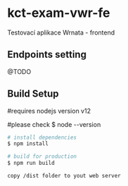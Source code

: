 # kct-exam-vwr-fe
Testovací aplikace Wrnata - frontend

## Endpoints setting
@TODO

## Build Setup
#requires nodejs version v12

#please check $ node --version

``` bash
# install dependencies
$ npm install

# build for production
$ npm run build

copy /dist folder to yout web server

```
